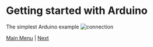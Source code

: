 # Getting started with Arduino
The simplest Arduino example
![connection](workshop_arduino/content/images/examples_blink.png "Breadboard Connections") </br>

[Main Menu](../README.md) | [Next](./basicElectronics.md)
